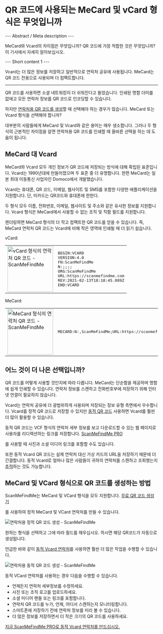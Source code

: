 <h1>QR 코드에 사용되는 MeCard 및 vCard 형식은 무엇입니까</h1>

--- Abstract / Meta description ---

MeCard와 Vcard의 차이점은 무엇입니까? QR 코드에 가장 적합한 것은 무엇입니까? 이 기사에서 자세히 알아보십시오.

--- Short content 1 ---

Vcard는 더 많은 정보를 저장하고 일반적으로 연락처 공유에 사용됩니다. MeCard는 QR 코드 전용으로 사용되며 더 컴팩트합니다.

----------

<p>QR 코드를 사용하면 소셜 네트워킹이 더 쉬워진다고 들었습니다. 인쇄된 명함 더미를 없애고 모든 연락처 정보를 QR 코드로 인코딩할 수 있습니다. </p>

<p>하지만 <a href="#static:contact">연락처용 QR 코드를 생성</a>할 때 선택해야 하는 경우가 많습니다. MeCard 또는 Vcard 형식을 선택해야 합니까? </p>

<p>대부분의 사람들에게 MeCard 및 Vcard와 같은 용어는 매우 생소합니다. 그러나 두 형식의 근본적인 차이점을 알면 연락처용 QR 코드를 인쇄할 때 올바른 선택을 하는 데 도움이 됩니다.</p>

<h2>MeCard 대 Vcard</h2>

<p>MeCard와 Vcard 모두 개인 정보가 QR 코드에 저장되는 방식에 대해 확립된 표준입니다. Vcard는 1990년대에 만들어졌으며 두 표준 중 더 유명합니다. 한편 MeCard는 일본 최대 이동통신 사업자인 Domoco에서 개발했습니다.</p>

<p>Vcard는 휴대폰, QR 코드, 이메일, 웹사이트 및 SMS를 포함한 다양한 애플리케이션을 지원합니다. 단, 미카드는 QR코드와 휴대폰에 한한다. </p>

<p>두 형식 모두 이름, 전화번호, 이메일, 웹사이트 및 주소와 같은 유사한 정보를 지원합니다. Vcard 형식은 MeCard에서 사용할 수 없는 조직 및 직함 필드를 지원합니다.</p>

<p>렌더링하면 MeCard 형식의 더 작고 컴팩트한 QR 코드를 얻을 수 있습니다. 즉, MeCard 연락처 QR 코드는 Vcard에 비해 작은 영역에 인쇄될 때 더 읽기 쉽습니다.</p>

<p>vCard:</p>

<table>
    <tr><td><img src="https://media.scanmefindme.com/blog/about_contactformats/files/img 1 - qr vcard.png" width="150" height="150"
        alt="vCard 형식의 연락처 QR 코드 - ScanMeFindMe">
    </td>
        <td class="notranslate">
<pre>BEGIN:VCARD
VERSION:4.0
FN:ScanMeFindMe
N:;;;;
ORG:ScanMeFindMe
URL:https://scanmefindme.com
REV:2021-02-13T18:18:45.089Z
END:VCARD</pre>
        </td>
    </tr></table>

<p></p>

<p>MeCard:</p>

<table>
    <tr><td><img src="https://media.scanmefindme.com/blog/about_contactformats/files/img 2 - mecard.png" width="150" height="150"
            alt="MeCard 형식의 연락처 QR 코드 - ScanMeFindMe"></td>
        <td class="notranslate">
            <pre>MECARD:N:,ScanMeFindMe;URL:https://scanmefindme.com;;</pre>
        </td>
    </tr>
</table>

<h2>어느 것이 더 나은 선택입니까?</h2>

<p>QR 코드를 어떻게 사용할 것인지에 따라 다릅니다. MeCard는 단순함을 제공하며 명함에 쉽게 인쇄할 수 있습니다. 연락처 정보를 스캔하고 전화번호부에 저장하기 위해 인터넷 연결이 필요하지 않습니다.</p>

<p>Vcard는 연락처 공유에 더 광범위하게 사용되며 저장되는 정보 유형 측면에서 우수합니다. Vcard를 정적 QR 코드로 저장할 수 있지만 <a href="#article:about_dynamic_contact" title="Dynamic QR code for contact card">동적 QR 코드</a> 사용하면 Vcard를 훨씬 더 많이 활용할 수 있습니다.</p>

<p>동적 QR 코드는 VCF 형식의 연락처 세부 정보를 보고 다운로드할 수 있는 웹 페이지로 사용자를 리디렉션하는 링크를 저장합니다. <a href="#pro">ScanMeFindMe PRO</a></p>를 사용할 때 사진과 소셜 미디어 링크를 포함할 수도 있습니다.

<p>또한 동적 Vcard QR 코드는 실제 연락처 대신 가상 카드의 URL을 저장하기 때문에 더 간결합니다. 동적 Vcard로 얼마나 많은 사람들이 귀하의 연락처를 스캔하고 조회했는지 <a href="#article:about_statistics" title="Track QR code scans">추적</a>하는 것도 가능합니다.</p>

<h2>MeCard 및 VCard 형식으로 QR 코드를 생성하는 방법</h2>

<p>ScanMeFindMe는 MeCard 및 VCard 형식을 모두 지원합니다. <a href="#static:contact">무료 QR 코드 생성기</a> </p>를 사용하여 정적 MeCard 및 VCard 연락처를 만들 수 있습니다.

<p class="imageholder">
    <img src="https://media.scanmefindme.com/blog/about_contactformats/files/img 3 - create a qr code for contact.png"
        alt="연락처용 정적 QR 코드 생성 - ScanMeFindMe">
</p>

<p>원하는 형식을 선택하고 그에 따라 필드를 채우십시오. 하시면 해당 QR코드가 자동으로 생성됩니다.</p>

<p>언급한 바와 같이 <a href="#article:about_dynamic_contact">동적 Vcard 연락처</a>를 사용하면 훨씬 더 많은 작업을 수행할 수 있습니다.</p>

<p class="imageholder">
    <img src="https://media.scanmefindme.com/blog/about_contactformats/files/img 4 - contact card.png"
        alt="연락처용 동적 QR 코드 생성 - ScanMeFindMe">
</p>

<p>동적 VCard 연락처를 사용하는 경우 다음을 수행할 수 있습니다.</p>

<ul>
    <li>언제든지 연락처 세부정보를 수정하세요.</li>
    <li>사진 또는 조직 로고를 업로드하세요.</li>
    <li>소셜 미디어 핸들 또는 링크를 포함합니다.</li>
    <li>연락처 QR 코드를 누가, 언제, 어디서 스캔하는지 모니터링합니다.</li>
    <li>스마트폰에 저장하기 전에 연락처 정보를 미리 볼 수 있습니다.</li>
    <li>더 많은 정보를 저장하면서 더 작은 크기의 QR 코드를 사용하세요.</li>
</ul>

<p><a href="#pro">지금 ScanMeFindMe PRO로 동적 Vcard 연락처를 만드십시오.</a></p>
